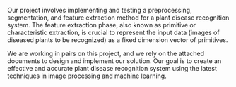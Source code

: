 Our project involves implementing and testing a preprocessing, segmentation, and feature extraction method for a plant disease recognition system. The feature extraction phase, also known as primitive or characteristic extraction, is crucial to represent the input data (images of diseased plants to be recognized) as a fixed dimension vector of primitives.

We are working in pairs on this project, and we rely on the attached documents to design and implement our solution. Our goal is to create an effective and accurate plant disease recognition system using the latest techniques in image processing and machine learning.
